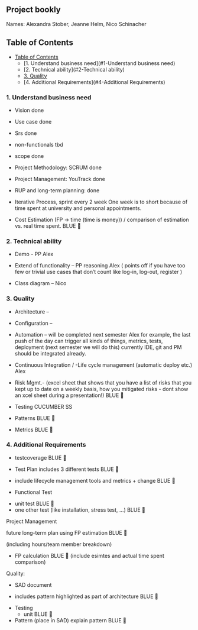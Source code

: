 ## Project bookly

Names: Alexandra Stober, Jeanne Helm, Nico Schinacher         

## Table of Contents
-	[Table of Contents](#table-of-contents)
	-	[1. Understand business need](#1-Understand business need)
	-   [2. Technical ability](#2-Technical ability)
	-   [3. Quality](#3-Quality)
	-	[4.	Additional Requirements](#4-Additional Requirements)


### 1. Understand business need 

- Vision           done
- Use case         done
- Srs              done
- non-functionals  tbd
- scope			   done

- Project Methodology: SCRUM     done

- Project Management: YouTrack   done

- RUP and long-term planning: done

- Iterative Process, sprint every 2 week 
	One week is to short because of time spent at university
	and personal appointments.

- Cost Estimation (FP -> time (time is money)) 
  / comparison of estimation vs. real time spent.  BLUE  📘

### 2. Technical ability 

- Demo - PP Alex

- Extend of functionality – PP reasoning Alex
  ( points off if you have too few or 
  trivial use cases that don’t count like 
  log-in, log-out, register )

- Class diagram – Nico

### 3. Quality

- Architecture – 

- Configuration – 

- Automation –  will be completed next semester  Alex
	for example, the last push of the day can
 trigger all kinds of things, metrics, tests,
 deployment (next semester we will do this) 
 currently IDE, git and PM should be integrated already.

- Continuous Integration / -Life cycle management 
(automatic deploy etc.)   Alex

- Risk Mgmt.- (excel sheet that shows that you have a list
 of risks that you kept up to date on a weekly basis,
 how you mitigated risks - dont show an xcel sheet 
 during a presentation!)   BLUE  📘

- Testing CUCUMBER SS

- Patterns   BLUE  📘

- Metrics    BLUE  📘

### 4. Additional Requirements

- testcoverage BLUE  📘
 
- Test Plan includes 3 different tests  BLUE  📘
+ include lifecycle management tools and metrics + change BLUE  📘

- Functional Test
 
+ unit test    BLUE  📘
+ one other test (like installation, stress test, …) BLUE  📘


Project Management

future long-term plan using FP estimation BLUE  📘

(including hours/team member breakdown)
 
- FP calculation BLUE   📘
 (include esimtes and actual time spent comparison)
 
Quality:

- SAD document

+ includes pattern highlighted as part of architecture BLUE  📘

- Testing
	- unit BLUE  📘
- Pattern          (place in SAD) explain pattern BLUE   📘
 